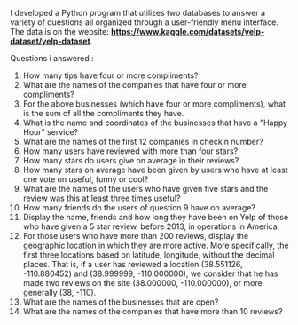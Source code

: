 I developed a Python program that utilizes two databases to answer a variety of questions all organized through a user-friendly menu interface. The data is on the website: **https://www.kaggle.com/datasets/yelp-dataset/yelp-dataset**.

Questions i answered :

1. How many tips have four or more compliments?
2. What are the names of the companies that have four or more compliments?
3. For the above businesses (which have four or more compliments), what is the sum of all the compliments they have.
4. What is the name and coordinates of the businesses that have a "Happy Hour" service?
5. What are the names of the first 12 companies in checkin number?
6. How many users have reviewed with more than four stars?
7. How many stars do users give on average in their reviews?
8. How many stars on average have been given by users who have at least one vote on useful, funny or cool?
9. What are the names of the users who have given five stars and the review was this at least three times useful?
10. How many friends do the users of question 9 have on average?
11. Display the name, friends and how long they have been on Yelp of those who have given a 5 star review, before 2013, in operations in America.
12. For those users who have more than 200 reviews, display the geographic location in which they are more active. More specifically, the first three locations based on latitude, longitude, without the decimal places. That is, if a user has reviewed a location (38.551126, -110.880452) and (38.999999, -110.000000), we consider that he has made two reviews on the site (38.000000, -110.000000), or more generally (38, -110).
13. What are the names of the businesses that are open?
14. What are the names of the companies that have more than 10 reviews?
